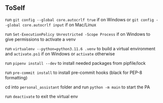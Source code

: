 ## ToSelf

run `git config --global core.autocrlf true` if on Windows or `git config --global core.autocrlf input` if on Mac/Linux

run `Set-ExecutionPolicy Unrestricted -Scope Process` if on Windows to give permissions to activate a venv

run `virtualenv --python=python3.11.6 .venv` to build a virtual environment and `activate.ps1` if on Windows or `activate` otherwise

run `pipenv install --dev` to install needed packages from pipfile/lock

run `pre-commit install` to install pre-commit hooks (black for PEP-8 formatting)

cd into `personal_assistant` folder and run `python -m main` to start the PA

run `deactivate` to exit the virtual env